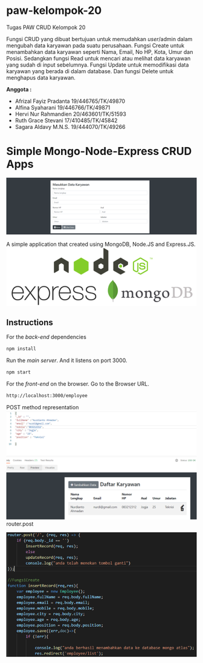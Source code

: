 # paw-kelompok-20
Tugas PAW CRUD Kelompok 20

Fungsi CRUD yang dibuat bertujuan untuk memudahkan *user*/admin dalam mengubah data karyawan pada suatu perusahaan. Fungsi Create untuk menambahkan data karyawan seperti Nama, Email, No HP, Kota, Umur dan Posisi. Sedangkan fungsi Read untuk mencari atau melihat data karyawan yang sudah di input sebelumnya. Fungsi Update untuk memodifikasi data karyawan yang berada di dalam database. Dan fungsi Delete untuk menghapus data karyawan.

  **Anggota :**

- Afrizal Fayiz Pradanta     19/446765/TK/49870
- Alfina Syaharani           19/446766/TK/49871
- Hervi Nur Rahmandien       20/463601/TK/51593
- Ruth Grace Stevani         17/410485/TK/45842
- Sagara Aldavy M.N.S.       19/444070/TK/49266


# Simple Mongo-Node-Express CRUD Apps
![ ](Interface.png)

A simple application that created using MongoDB, Node.JS and Express.JS.
![ ](NodeMongoExpres.png)

## Instructions

For the *back-end* dependencies
```bash
npm install
```

Run the *main server*. And it listens on port 3000.
```bash
npm start
```
For the *front-end* on the browser. Go to the Browser URL.
```bash
http://localhost:3000/employee
```
POST method representation
![ ](route.post.PNG)
router.post 

![ ](code.png)






